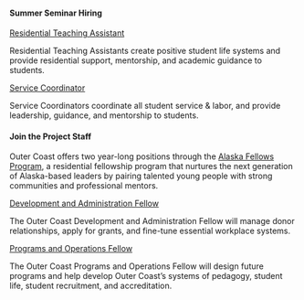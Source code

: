 
#### Summer Seminar Hiring


[Residential Teaching Assistant](https://docs.google.com/document/d/1yEze_z8bmGGj1oG9fsLikLWs4oEw905Rf03x8HfPNT0/edit)

Residential Teaching Assistants create positive student life systems and provide residential support, mentorship, and academic guidance to students.

[Service Coordinator](https://docs.google.com/document/d/1Rc25MYbICypG1ryrw95a0umWGi9ZEDJrCpcHBBeFqUo/edit)

Service Coordinators coordinate all student service & labor, and provide leadership, guidance, and mentorship to students.  



#### Join the Project Staff

Outer Coast offers two year-long positions through the [Alaska Fellows Program](http://alaskafellows.org/), a residential fellowship program that nurtures the next generation of Alaska-based leaders by pairing talented young people with strong communities and professional mentors.


[Development and Administration Fellow](https://docs.google.com/document/d/1CBNcuQSe7UcO8kuHvtXuD1l7SHFT8c1axBIkUD1U_II/edit) 

The Outer Coast Development and Administration Fellow will manage donor relationships, apply for grants, and fine-tune essential workplace systems.

[Programs and Operations Fellow](https://docs.google.com/document/d/1NTx3VKfctmuzvsaiT6xH0FrF2BTO95S8MnZ-R9VOwZg/edit)

The Outer Coast Programs and Operations Fellow will design future programs and help develop Outer Coast’s systems of pedagogy, student life, student recruitment, and accreditation.

